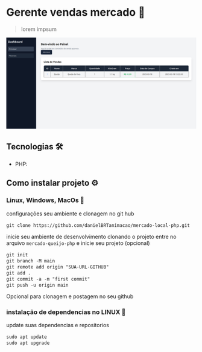 # Gerente vendas mercado 🛒

> lorem impsum

![img-project](./img-project/img-project.png)

## Tecnologias 🛠️

-   PHP:

## Como instalar projeto ⚙️

### Linux, Windows, MacOs 🐘

configurações seu ambiente e clonagem no git hub

```
git clone https://github.com/danielBRTanimacao/mercado-local-php.git
```

inicie seu ambiente de desenvolvimento clonando o projeto entre no arquivo `mercado-queijo-php` e inicie seu projeto (opcional)

```
git init
git branch -M main
git remote add origin "SUA-URL-GITHUB"
git add .
git commit -a -m "first commit"
git push -u origin main
```

Opcional para clonagem e postagem no seu github

### instalação de dependencias no LINUX 🐧

update suas dependencias e repositorios

```
sudo apt update
sudo apt upgrade
```
